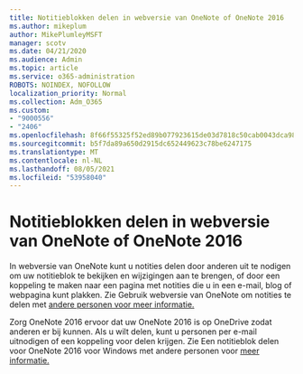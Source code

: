 ```yaml
---
title: Notitieblokken delen in webversie van OneNote of OneNote 2016
ms.author: mikeplum
author: MikePlumleyMSFT
manager: scotv
ms.date: 04/21/2020
ms.audience: Admin
ms.topic: article
ms.service: o365-administration
ROBOTS: NOINDEX, NOFOLLOW
localization_priority: Normal
ms.collection: Adm_O365
ms.custom:
- "9000556"
- "2406"
ms.openlocfilehash: 8f66f55325f52ed89b077923615de03d7818c50cab0043dca98aadca3e725bc8
ms.sourcegitcommit: b5f7da89a650d2915dc652449623c78be6247175
ms.translationtype: MT
ms.contentlocale: nl-NL
ms.lasthandoff: 08/05/2021
ms.locfileid: "53958040"
---
```

# <a name="share-notebooks-in-onenote-for-the-web-or-onenote-2016"></a>Notitieblokken delen in webversie van OneNote of OneNote 2016

In webversie van OneNote kunt u notities delen door anderen uit te nodigen om uw notitieblok te bekijken en wijzigingen aan te brengen, of door een koppeling te maken naar een pagina met notities die u in een e-mail, blog of webpagina kunt plakken. Zie Gebruik webversie van OneNote om notities te delen met [andere personen voor meer informatie.](https://support.office.com/article/D3481FBE-E06C-4883-B7E9-B2EE9F38AED3)

Zorg OneNote 2016 ervoor dat uw OneNote 2016 is op OneDrive zodat anderen er bij kunnen. Als u wilt delen, kunt u personen per e-mail uitnodigen of een koppeling voor delen krijgen. Zie Een notitieblok delen voor OneNote 2016 voor Windows met andere personen voor [meer informatie.](https://support.office.com/article/d14b6033-7a95-4536-9216-bb0a5e0f8285)